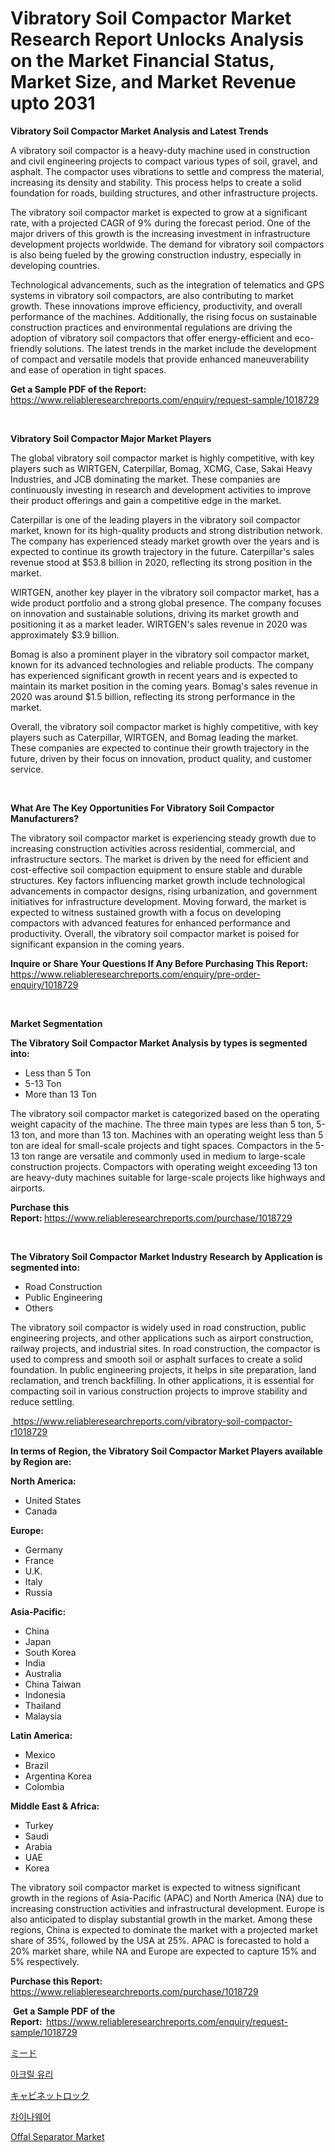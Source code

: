 <p><h1>Vibratory Soil Compactor Market Research Report Unlocks Analysis on the Market Financial Status, Market Size, and Market Revenue upto 2031</h1></p><p><strong>Vibratory Soil Compactor Market Analysis and Latest Trends</strong></p>
<p><p>A vibratory soil compactor is a heavy-duty machine used in construction and civil engineering projects to compact various types of soil, gravel, and asphalt. The compactor uses vibrations to settle and compress the material, increasing its density and stability. This process helps to create a solid foundation for roads, building structures, and other infrastructure projects.</p><p>The vibratory soil compactor market is expected to grow at a significant rate, with a projected CAGR of 9% during the forecast period. One of the major drivers of this growth is the increasing investment in infrastructure development projects worldwide. The demand for vibratory soil compactors is also being fueled by the growing construction industry, especially in developing countries.</p><p>Technological advancements, such as the integration of telematics and GPS systems in vibratory soil compactors, are also contributing to market growth. These innovations improve efficiency, productivity, and overall performance of the machines. Additionally, the rising focus on sustainable construction practices and environmental regulations are driving the adoption of vibratory soil compactors that offer energy-efficient and eco-friendly solutions. The latest trends in the market include the development of compact and versatile models that provide enhanced maneuverability and ease of operation in tight spaces.</p></p>
<p><strong>Get a Sample PDF of the Report:&nbsp;</strong> <a href="https://www.reliableresearchreports.com/enquiry/request-sample/1018729">https://www.reliableresearchreports.com/enquiry/request-sample/1018729</a></p>
<p>&nbsp;</p>
<p><strong>Vibratory Soil Compactor Major Market Players</strong></p>
<p><p>The global vibratory soil compactor market is highly competitive, with key players such as WIRTGEN, Caterpillar, Bomag, XCMG, Case, Sakai Heavy Industries, and JCB dominating the market. These companies are continuously investing in research and development activities to improve their product offerings and gain a competitive edge in the market.</p><p>Caterpillar is one of the leading players in the vibratory soil compactor market, known for its high-quality products and strong distribution network. The company has experienced steady market growth over the years and is expected to continue its growth trajectory in the future. Caterpillar's sales revenue stood at $53.8 billion in 2020, reflecting its strong position in the market.</p><p>WIRTGEN, another key player in the vibratory soil compactor market, has a wide product portfolio and a strong global presence. The company focuses on innovation and sustainable solutions, driving its market growth and positioning it as a market leader. WIRTGEN's sales revenue in 2020 was approximately $3.9 billion.</p><p>Bomag is also a prominent player in the vibratory soil compactor market, known for its advanced technologies and reliable products. The company has experienced significant growth in recent years and is expected to maintain its market position in the coming years. Bomag's sales revenue in 2020 was around $1.5 billion, reflecting its strong performance in the market.</p><p>Overall, the vibratory soil compactor market is highly competitive, with key players such as Caterpillar, WIRTGEN, and Bomag leading the market. These companies are expected to continue their growth trajectory in the future, driven by their focus on innovation, product quality, and customer service.</p></p>
<p>&nbsp;</p>
<p><strong>What Are The Key Opportunities For Vibratory Soil Compactor Manufacturers?</strong></p>
<p><p>The vibratory soil compactor market is experiencing steady growth due to increasing construction activities across residential, commercial, and infrastructure sectors. The market is driven by the need for efficient and cost-effective soil compaction equipment to ensure stable and durable structures. Key factors influencing market growth include technological advancements in compactor designs, rising urbanization, and government initiatives for infrastructure development. Moving forward, the market is expected to witness sustained growth with a focus on developing compactors with advanced features for enhanced performance and productivity. Overall, the vibratory soil compactor market is poised for significant expansion in the coming years.</p></p>
<p><strong>Inquire or Share Your Questions If Any Before Purchasing This Report:</strong> <a href="https://www.reliableresearchreports.com/enquiry/pre-order-enquiry/1018729">https://www.reliableresearchreports.com/enquiry/pre-order-enquiry/1018729</a></p>
<p>&nbsp;</p>
<p><strong>Market Segmentation</strong></p>
<p><strong>The Vibratory Soil Compactor Market Analysis by types is segmented into:</strong></p>
<p><ul><li>Less than 5 Ton</li><li>5-13 Ton</li><li>More than 13 Ton</li></ul></p>
<p><p>The vibratory soil compactor market is categorized based on the operating weight capacity of the machine. The three main types are less than 5 ton, 5-13 ton, and more than 13 ton. Machines with an operating weight less than 5 ton are ideal for small-scale projects and tight spaces. Compactors in the 5-13 ton range are versatile and commonly used in medium to large-scale construction projects. Compactors with operating weight exceeding 13 ton are heavy-duty machines suitable for large-scale projects like highways and airports.</p></p>
<p><strong>Purchase this Report:&nbsp;</strong><a href="https://www.reliableresearchreports.com/purchase/1018729">https://www.reliableresearchreports.com/purchase/1018729</a></p>
<p>&nbsp;</p>
<p><strong>The Vibratory Soil Compactor Market Industry Research by Application is segmented into:</strong></p>
<p><ul><li>Road Construction</li><li>Public Engineering</li><li>Others</li></ul></p>
<p><p>The vibratory soil compactor is widely used in road construction, public engineering projects, and other applications such as airport construction, railway projects, and industrial sites. In road construction, the compactor is used to compress and smooth soil or asphalt surfaces to create a solid foundation. In public engineering projects, it helps in site preparation, land reclamation, and trench backfilling. In other applications, it is essential for compacting soil in various construction projects to improve stability and reduce settling.</p></p>
<p><a href="https://www.reliableresearchreports.com/vibratory-soil-compactor-r1018729">&nbsp;https://www.reliableresearchreports.com/vibratory-soil-compactor-r1018729</a></p>
<p><strong>In terms of Region, the Vibratory Soil Compactor Market Players available by Region are:</strong></p>
<p>
    <p> <strong> North America: </strong>
        <ul>
            <li>United States</li>
            <li>Canada</li>
        </ul>
        </p> 
    <p> <strong> Europe: </strong>
        <ul>
            <li>Germany</li>
            <li>France</li>
            <li>U.K.</li>
            <li>Italy</li>
            <li>Russia</li>
        </ul>
        </p> 
    <p> <strong> Asia-Pacific: </strong>
        <ul>
            <li>China</li>
            <li>Japan</li>
            <li>South Korea</li>
            <li>India</li>
            <li>Australia</li>
            <li>China Taiwan</li>
            <li>Indonesia</li>
            <li>Thailand</li>
            <li>Malaysia</li>
        </ul>
        </p> 
    <p> <strong> Latin America: </strong>
        <ul>
            <li>Mexico</li>
            <li>Brazil</li>
            <li>Argentina Korea</li>
            <li>Colombia</li>
        </ul>
        </p> 
    <p> <strong> Middle East & Africa: </strong>
        <ul>
            <li>Turkey</li>
            <li>Saudi</li>
            <li>Arabia</li>
            <li>UAE</li>
            <li>Korea</li>
        </ul>
    </p>
    </p>
<p><p>The vibratory soil compactor market is expected to witness significant growth in the regions of Asia-Pacific (APAC) and North America (NA) due to increasing construction activities and infrastructural development. Europe is also anticipated to display substantial growth in the market. Among these regions, China is expected to dominate the market with a projected market share of 35%, followed by the USA at 25%. APAC is forecasted to hold a 20% market share, while NA and Europe are expected to capture 15% and 5% respectively.</p></p>
<p><strong>Purchase this Report: </strong><a href="https://www.reliableresearchreports.com/purchase/1018729">https://www.reliableresearchreports.com/purchase/1018729</a></p>
<p>&nbsp;<strong>Get a Sample PDF of the Report:&nbsp;&nbsp;</strong><a href="https://www.reliableresearchreports.com/enquiry/request-sample/1018729">https://www.reliableresearchreports.com/enquiry/request-sample/1018729</a></p>
<p><strong></strong></p>
<p><p><a href="https://github.com/oqoeusbvpadwjs08/Market-Research-Report-List-1/blob/main/696152534855.md">ミード</a></p><p><a href="https://github.com/royErdmtyan906778/Market-Research-Report-List-1/blob/main/287113632097.md">아크릴 유리</a></p><p><a href="https://github.com/CloydAbbott2023/Market-Research-Report-List-1/blob/main/817887134854.md">キャビネットロック</a></p><p><a href="https://github.com/valroy852/Market-Research-Report-List-1/blob/main/214246532098.md">차이나웨어</a></p><p><a href="https://github.com/kosella/Market-Research-Report-List-3/blob/main/offal-separator-market.md">Offal Separator Market</a></p></p>